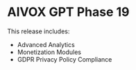 # AIVOX GPT Phase 19

This release includes:
- Advanced Analytics
- Monetization Modules
- GDPR Privacy Policy Compliance
